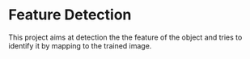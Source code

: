 # Feature Detection

This project aims at detection the the feature of the object and tries to identify it by mapping to the trained image.
